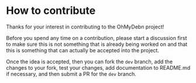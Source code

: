 # How to contribute

Thanks for your interest in contributing to the OhMyDebn project!

Before you spend any time on a contribution, please start a discussion first to make sure this is not something that is already being worked on and that this is something that can actually be accepted into the project.

Once the idea is accepted, then you can fork the `dev` branch, add the changes to your fork, test your changes, add documentation to README.md if necessary, and then submit a PR for the `dev` branch.
